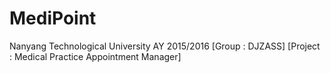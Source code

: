 # MediPoint
Nanyang Technological University AY 2015/2016  [Group : DJZASS]  [Project : Medical Practice Appointment Manager]
